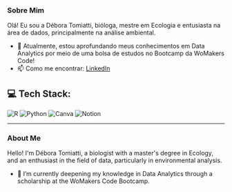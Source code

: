 ### Sobre Mim

Olá! Eu sou a Débora Tomiatti, bióloga, mestre em Ecologia e entusiasta na área de dados, principalmente na análise ambiental. 
- 🌱 Atualmente, estou aprofundando meus conhecimentos em Data Analytics por meio de uma bolsa de estudos no Bootcamp da WoMakers Code! 
- 📫 Como me encontrar: [LinkedIn](https://www.linkedin.com/in/d%C3%A9bora-tomiatti-giancola/)

## 💻 **Tech Stack:**
![R](https://img.shields.io/badge/-R-276DC3?style=flat-square&logo=r&logoColor=white) ![Python](https://img.shields.io/badge/-Python-3776AB?style=flat-square&logo=python&logoColor=white) ![Canva](https://img.shields.io/badge/-Canva-00C4CC?style=flat-square&logo=canva&logoColor=white) ![Notion](https://img.shields.io/badge/-Notion-000000?style=flat-square&logo=notion&logoColor=white)


-------------------------------


### About Me

Hello! I'm Débora Tomiatti, a biologist with a master's degree in Ecology, and an enthusiast in the field of data, particularly in environmental analysis. 
- 🌱 I’m currently deepening my knowledge in Data Analytics through a scholarship at the WoMakers Code Bootcamp.

